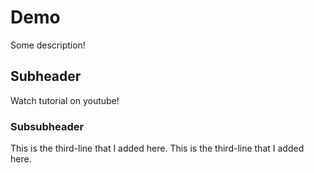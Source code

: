 # Demo

Some description!

## Subheader

Watch tutorial on youtube!

### Subsubheader
This is the third-line that I added here.
This is the third-line that I added here.